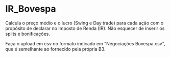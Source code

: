# IR_Bovespa

Calcula o preço médio e o lucro (Swing e Day trade) para cada ação com o propósito de declarar no Imposto de Renda (IR).
Não esquecer de inserir os splits e bonificações.

Faça o upload em csv no formato indicado em "Negociações Bovespa.csv", que é semelhante ao fornecido pela própria B3.
